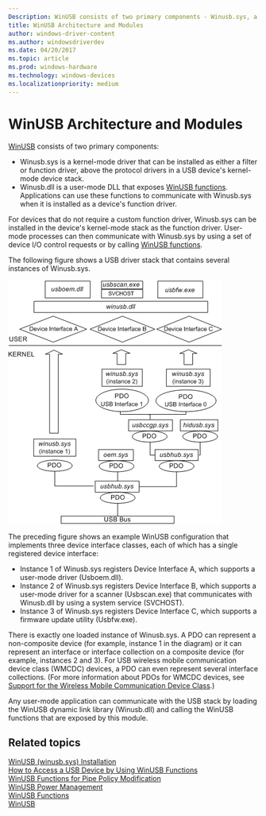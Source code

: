 ```yaml
---
Description: WinUSB consists of two primary components - Winusb.sys, a kernel-mode driver and Winusb.dll - user-mode DLL.
title: WinUSB Architecture and Modules
author: windows-driver-content
ms.author: windowsdriverdev
ms.date: 04/20/2017
ms.topic: article
ms.prod: windows-hardware
ms.technology: windows-devices
ms.localizationpriority: medium
---
```


# WinUSB Architecture and Modules


[WinUSB](winusb.md) consists of two primary components:

-   Winusb.sys is a kernel-mode driver that can be installed as either a filter or function driver, above the protocol drivers in a USB device's kernel-mode device stack.
-   Winusb.dll is a user-mode DLL that exposes [WinUSB functions](https://msdn.microsoft.com/library/windows/hardware/ff540046#winusb). Applications can use these functions to communicate with Winusb.sys when it is installed as a device's function driver.

For devices that do not require a custom function driver, Winusb.sys can be installed in the device's kernel-mode stack as the function driver. User-mode processes can then communicate with Winusb.sys by using a set of device I/O control requests or by calling [WinUSB functions](https://msdn.microsoft.com/library/windows/hardware/ff540046#winusb).

The following figure shows a USB driver stack that contains several instances of Winusb.sys.

![winusb driver and device object stack](images/winusb-architecture.png)

The preceding figure shows an example WinUSB configuration that implements three device interface classes, each of which has a single registered device interface:

-   Instance 1 of Winusb.sys registers Device Interface A, which supports a user-mode driver (Usboem.dll).
-   Instance 2 of Winusb.sys registers Device Interface B, which supports a user-mode driver for a scanner (Usbscan.exe) that communicates with Winusb.dll by using a system service (SVCHOST).
-   Instance 3 of Winusb.sys registers Device Interface C, which supports a firmware update utility (Usbfw.exe).

There is exactly one loaded instance of Winusb.sys. A PDO can represent a non-composite device (for example, instance 1 in the diagram) or it can represent an interface or interface collection on a composite device (for example, instances 2 and 3). For USB wireless mobile communication device class (WMCDC) devices, a PDO can even represent several interface collections. (For more information about PDOs for WMCDC devices, see [Support for the Wireless Mobile Communication Device Class](support-for-the-wireless-mobile-communication-device-class--wmcdc-.md).)

Any user-mode application can communicate with the USB stack by loading the WinUSB dynamic link library (Winusb.dll) and calling the WinUSB functions that are exposed by this module.

## Related topics
[WinUSB (winusb.sys) Installation](winusb-installation.md)  
[How to Access a USB Device by Using WinUSB Functions](using-winusb-api-to-communicate-with-a-usb-device.md)  
[WinUSB Functions for Pipe Policy Modification](winusb-functions-for-pipe-policy-modification.md)  
[WinUSB Power Management](winusb-power-management.md)  
[WinUSB Functions](https://msdn.microsoft.com/library/windows/hardware/ff540046#winusb)  
[WinUSB](winusb.md)  



